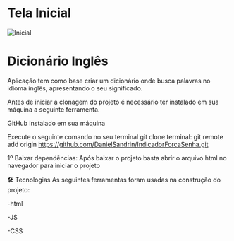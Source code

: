 # Tela Inicial
![Inicial](https://user-images.githubusercontent.com/40778725/181121263-79bb85b7-38f1-4099-ac06-d447dba641fa.png)

# Dicionário Inglês
Aplicação tem como base criar um dicionário onde busca palavras no idioma inglês, apresentando o seu significado.

Antes de iniciar a clonagem do projeto é necessário ter instalado em sua máquina a seguinte ferramenta.

GitHub instalado em sua máquina

Execute o seguinte comando no seu terminal git clone terminal: git remote add origin https://github.com/DanielSandrin/IndicadorForcaSenha.git

1º Baixar dependências: Após baixar o projeto basta abrir o arquivo html no navegador para iniciar o projeto

🛠 Tecnologias
As seguintes ferramentas foram usadas na construção do projeto:

-html

-JS

-CSS

